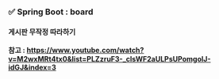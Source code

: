 ### ✅ Spring Boot : board

#### 게시판 무작정 따라하기 <br><br> 참고 : https://www.youtube.com/watch?v=M2wxMRt4tx0&list=PLZzruF3-_clsWF2aULPsUPomgolJ-idGJ&index=3
